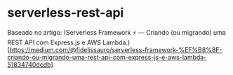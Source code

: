 # serverless-rest-api

Baseado no artigo: (Serverless Framework ⚡️ — Criando (ou migrando) uma REST API com Express.js e AWS Lambda.)[https://medium.com/@fidelissauro/serverless-framework-%EF%B8%8F-criando-ou-migrando-uma-rest-api-com-express-js-e-aws-lambda-51834740dcdb]
